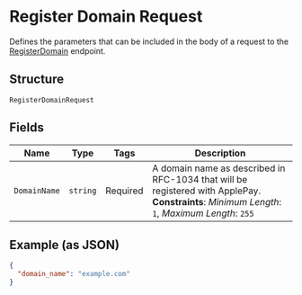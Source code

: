 
# Register Domain Request

Defines the parameters that can be included in the body of
a request to the [RegisterDomain](/doc/api/apple-pay.md#register-domain) endpoint.

## Structure

`RegisterDomainRequest`

## Fields

| Name | Type | Tags | Description |
|  --- | --- | --- | --- |
| `DomainName` | `string` | Required | A domain name as described in RFC-1034 that will be registered with ApplePay.<br>**Constraints**: *Minimum Length*: `1`, *Maximum Length*: `255` |

## Example (as JSON)

```json
{
  "domain_name": "example.com"
}
```

